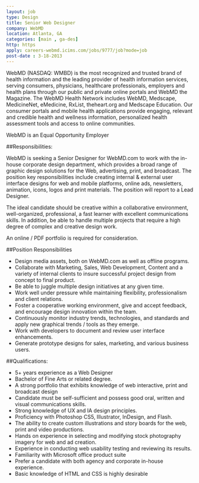 ```yaml
---
layout: job
type: Design
title: Senior Web Designer
company: WebMD
location: Atlanta, GA
categories: [main , ga-des]
http: https
apply: careers-webmd.icims.com/jobs/9777/job?mode=job
post-date : 3-18-2013
---
```


WebMD (NASDAQ: WMBD) is the most recognized and trusted brand of health information and the leading provider of health information services, serving consumers, physicians, healthcare professionals, employers and health plans through our public and private online portals and WebMD the Magazine. The WebMD Health Network includes WebMD, Medscape, MedicineNet, eMedicine, RxList, theheart.org and Medscape Education.  Our consumer portals and mobile health applications provide engaging, relevant and credible health and wellness information, personalized health assessment tools and access to online communities.

WebMD is an Equal Opportunity Employer

##Responsibilities:

WebMD is seeking a Senior Designer for WebMD.com to work with the in-house corporate design department, which provides a broad range of graphic design solutions for the Web, advertising, print, and broadcast.  The position key responsibilities include creating internal & external user interface designs for web and mobile platforms, online ads, newsletters, animation, icons, logos and print materials.  The position will report to a Lead Designer. 

The ideal candidate should be creative within a collaborative environment, well-organized, professional, a fast learner with excellent communications skills.  In addition, be able to handle multiple projects that require a high degree of complex and creative design work.

An online / PDF portfolio is required for consideration. 

##Position Responsibilities

* Design media assets, both on WebMD.com as well as offline programs.
* Collaborate with Marketing, Sales, Web Development, Content and a variety of internal clients to insure successful project design from concept to final product.
* Be able to juggle multiple design initiatives at any given time.
* Work well under pressure while maintaining flexibility, professionalism and client relations.
* Foster a cooperative working environment, give and accept feedback, and encourage design innovation within the team.
* Continuously monitor industry trends, technologies, and standards and apply new graphical trends / tools as they emerge.
* Work with developers to document and review user interface enhancements.
* Generate prototype designs for sales, marketing, and various business users.

##Qualifications:

* 5+ years experience as a Web Designer
* Bachelor of Fine Arts or related degree.
* A strong portfolio that exhibits knowledge of web interactive, print and broadcast design
* Candidate must be self-sufficient and possess good oral, written and visual communications skills.
* Strong knowledge of UX and IA design principles.
* Proficiency with Photoshop CS5, Illustrator, InDesign, and Flash.
* The ability to create custom illustrations and story boards for the web, print and video productions.
* Hands on experience in selecting and modifying stock photography imagery for web and ad creation.
* Experience in conducting web usability testing and reviewing its results. 
* Familiarity with Microsoft office product suite
* Prefer a candidate with both agency and corporate in-house experience.
* Basic knowledge of HTML and CSS is highly desirable